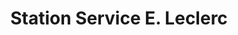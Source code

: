 ---
title: "Station Service E. Leclerc"
url: /vouziers/station-service-e-leclerc/
shop: Gasflaschen
---